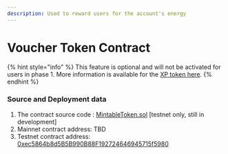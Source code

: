 ```yaml
---
description: Used to reward users for the account's energy
---
```


# Voucher Token Contract

{% hint style="info" %}
This feature is optional and will not be activated for users in phase 1. More information is available for the [XP token here](../../../in-development/xp/).
{% endhint %}

### Source and Deployment data

1. The contract source code : [MintableToken.sol](https://github.com/zkBob/pool-evm-single-l1/blob/main/contracts/Pool.sol) \[testnet only, still in development]
2. Mainnet contract address: TBD
3. Testnet contract address: [0xec5864b8d5B5B990B88F192724646945715f5980](https://kovan.etherscan.io/address/0xec5864b8d5B5B990B88F192724646945715f5980)
